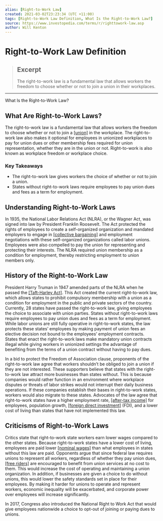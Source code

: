 ```yaml
---
alias: [Right-to-Work Law]
created: 2021-03-02T23:23:34 (UTC +11:00)
tags: [Right-to-Work Law Definition, What Is the Right-to-Work Law?]
source: https://www.investopedia.com/terms/r/righttowork-law.asp
author: Will Kenton
---
```


# Right-to-Work Law Definition

> ## Excerpt
> The right-to-work law is a fundamental law that allows workers the freedom to choose whether or not to join a union in their workplaces.

---

What Is the Right-to-Work Law?
## What Are Right-to-Work Laws?

The right-to-work law is a fundamental law that allows workers the freedom to choose whether or not to join a [[union]](https://www.investopedia.com/terms/l/labor-union.asp) in the workplace. The right-to-work law also makes it optional for employees in unionized workplaces to pay for union dues or other membership fees required for union representation, whether they are in the union or not. Right-to-work is also known as workplace freedom or workplace choice.

### Key Takeaways

-   The right-to-work law gives workers the choice of whether or not to join a union.
-   States without right-to-work laws require employees to pay union dues and fees as a term for employment.

## Understanding Right-to-Work Laws

In 1935, the National Labor Relations Act (NLRA), or the Wagner Act, was signed into law by President Franklin Roosevelt. The Act protected the rights of employees to create a self-organized organization and mandated employers to engage in [[collective bargaining]](https://www.investopedia.com/terms/c/collective-bargaining.asp) and employment negotiations with these self-organized organizations called labor unions. Employees were also compelled to pay the union for representing and protecting their interests. The NLRA required union membership as a condition for employment, thereby restricting employment to union members only.

## History of the Right-to-Work Law

President Harry Truman in 1947 amended parts of the NLRA when he passed the [[Taft-Harley Act]](https://www.investopedia.com/terms/t/tafthartleyact.asp). This Act created the current right-to-work law, which allows states to prohibit compulsory membership with a union as a condition for employment in the public and private sectors of the country. Currently, 28 states have passed the right-to-work law, giving employees the choice to associate with union parties. States without right-to-work laws require employees to pay union dues and fees as a term for employment. While labor unions are still fully operative in right-to-work states, the law protects these states’ employees by making payment of union fees an elective decision not bound to the employees’ employment contracts. States that enact the right-to-work laws make mandatory union contracts illegal while giving workers in unionized settings the advantage of benefiting from the terms of a union contract without having to pay dues.

In a bid to protect the Freedom of Association clause, proponents of the right-to-work law agree that workers shouldn’t be obliged to join a union if they are not interested. These supporters believe that states with the right-to-work law attract more businesses than states without. This is because companies would rather function in an environment where workplace disputes or threats of labor strikes would not interrupt their daily business operations. If these companies establish their bases in right-to-work states, workers would also migrate to these states. Advocates of the law agree that right-to-work states have a higher employment rate, [[after-tax income]](https://www.investopedia.com/terms/a/aftertaxincome.asp) for employees, population growth, [[foreign direct investment]](https://www.investopedia.com/terms/f/fdi.asp) (FDI), and a lower cost of living than states that have not implemented this law.

## Criticisms of Right-to-Work Laws

Critics state that right-to-work state workers earn lower wages compared to the other states. Because right-to-work states have a lower cost of living, employees are paid lower [[nominal wages]](https://www.investopedia.com/terms/n/nominalvalue.asp) than what employees in states without this law are paid. Opponents argue that since federal law requires unions to represent all workers, regardless of whether they pay union dues, [[free riders]](https://www.investopedia.com/terms/f/free_rider_problem.asp) are encouraged to benefit from union services at no cost to them. This would increase the cost of operating and maintaining a union organization. In addition, if businesses are given a choice to do without unions, this would lower the safety standards set in place for their employees. By making it harder for unions to operate and represent workers, economic inequality will be exacerbated, and corporate power over employees will increase significantly.

In 2017, Congress also introduced the National Right to Work Act that would give employees nationwide a choice to opt-out of joining or paying dues to unions.
